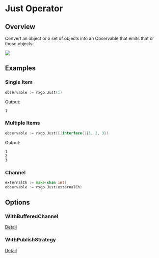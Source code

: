 # Just Operator

## Overview

Convert an object or a set of objects into an Observable that emits that or those objects.

![](http://reactivex.io/documentation/operators/images/just.png)

## Examples

### Single Item

```go
observable := rxgo.Just(1)
```

Output:

```
1
```

### Multiple Items

```go
observable := rxgo.Just([]interface{}{1, 2, 3})
```

Output:

```
1
2
3
```

### Channel

```go
externalCh := make(chan int)
observable := rxgo.Just(externalCh)
```

## Options

### WithBufferedChannel

[Detail](options.md#withbufferedchannel)

### WithPublishStrategy

[Detail](options.md#withpublishstrategy)